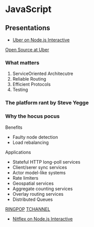 # JavaScript

## Presentations

* [Uber on Node.js Interactive](https://www.youtube.com/watch?v=ElI5QtUISWM)

[Open Source at Uber](https://uber.github.io/)

### What matters

1. ServiceOriented Architecutre
1. Reliable Routing
1. Efficient Protocols
1. Testing

### The platform rant by Steve Yegge

### Why the hocus pocus

Benefits

* Faulty node detection
* Load rebalancing

Applications

* Stateful HTTP long-poll services
* Client/serer sync services
* Actor model-like systems
* Rate limiters
* Geospatial services
* Aggregate counting services
* Overlay routing services
* Distributed Queues

[RINGPOP](https://github.com/uber/ringpop-node)
[TCHANNEL](https://github.com/uber/tchannel)

* [Nitflex on Node.js Interactive](https://www.youtube.com/watch?v=p74282nDMX8)



